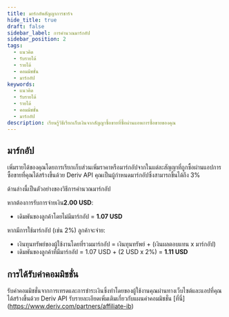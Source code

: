 ```yaml
---
title: มาร์กอัพสัญญาการชาร์จ
hide_title: true
draft: false
sidebar_label: การคำนวณมาร์กอัป
sidebar_position: 2
tags:
  - แนวคิด
  - รับรายได้
  - รายได้
  - คอมมิชชั่น
  - มาร์กอัป
keywords:
  - แนวคิด
  - รับรายได้
  - รายได้
  - คอมมิชชั่น
  - มาร์กอัป
description: เรียนรู้วิธีเรียกเก็บเงินจากสัญญาซื้อขายที่ซื้อผ่านแอพการซื้อขายของคุณ
---
```


## มาร์กอัป

เพิ่มรายได้ของคุณโดยการเรียกเก็บส่วนเพิ่มราคาหรือมาร์กอัปจากในแต่ละสัญญาที่ถูกซื้อผ่านแอปการซื้อขายที่คุณได้สร้างขึ้นด้วย Deriv API คุณเป็นผู้กำหนดมาร์กอัปซึ่งสามารถขึ้นได้ถึง 3%

ด้านล่างนี้เป็นตัวอย่างของวิธีการคำนวณมาร์กอัป

หากต้องการรับการจ่ายเงิน**2.00 USD**:

- เดิมพันของลูกค้าโดยไม่มีมาร์กอัป = **1.07 USD**

หากมีการใช้มาร์กอัป (เช่น 2%) ลูกค้าจะจ่าย:

- เงินทุนทรัพย์ของผู้ใช้งานโดยที่รวมมาร์กอัป = เงินทุนทรัพย์ + (เงินผลตอบแทน x มาร์กอัป)
- เดิมพันของลูกค้าที่มีมาร์กอัป = 1.07 USD + (2 USD x 2%) = **1.11 USD**

## การได้รับค่าคอมมิชชั่น

รับค่าคอมมิชชั่นจากการเทรดและการชำระเงินซึ่งทำโดยของผู้ใช้งานคุณผ่านทางเว็บไซต์และแอปที่คุณได้สร้างขึ้นด้วย Deriv API รับรายละเอียดเพิ่มเติมเกี่ยวกับแผนค่าคอมมิชชั่น [ที่นี่] (https://www.deriv.com/partners/affiliate-ib)
